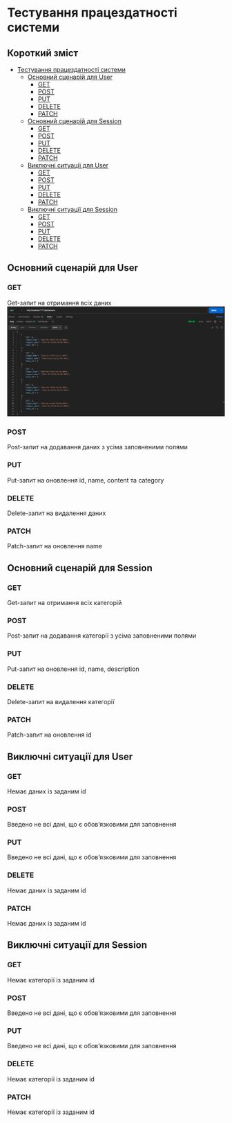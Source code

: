 # Тестування працездатності системи

## Короткий зміст

- [Тестування працездатності системи](#тестування-працездатності-системи)
  - [Основний сценарій для User](#основний-сценарій-для-user)
    - [GET](#get)
    - [POST](#post)
    - [PUT](#put)
    - [DELETE](#delete)
    - [PATCH](#patch)
  - [Основний сценарій для Session](#основний-сценарій-для-session)
    - [GET](#get)
    - [POST](#post)
    - [PUT](#put)
    - [DELETE](#delete)
    - [PATCH](#patch)
  - [Виключні ситуації для User](#виключні-ситуації-для-user)
    - [GET](#get)
    - [POST](#post)
    - [PUT](#put)
    - [DELETE](#delete)
    - [PATCH](#patch)
  - [Виключні ситуації для Session](#виключні-ситуації-для-session)
    - [GET](#get)
    - [POST](#post)
    - [PUT](#put)
    - [DELETE](#delete)
    - [PATCH](#patch)

## Основний сценарій для User
### GET
Get-запит на отримання всіх даних
![](./images/session-base/1.1.PNG)

### POST
Post-запит на додавання даних з усіма заповненими полями

### PUT
Put-запит на оновлення id, name, content та category

### DELETE
Delete-запит на видалення даних

### PATCH
Patch-запит на оновлення name

## Основний сценарій для Session
### GET
Get-запит на отримання всіх категорій

### POST
Post-запит на додавання категорії з усіма заповненими полями

### PUT
Put-запит на оновлення id, name, description

### DELETE
Delete-запит на видалення категорії

### PATCH
Patch-запит на оновлення id

## Виключні ситуації для User
### GET
Немає даних із заданим id

### POST
Введено не всі дані, що є обов’язковими для заповнення

### PUT
Введено не всі дані, що є обов’язковими для заповнення

### DELETE
Немає даних із заданим id 

### PATCH
Немає даних із заданим id

## Виключні ситуації для Session

### GET
Немає категорії із заданим id

### POST
Введено не всі дані, що є обов’язковими для заповнення

### PUT
Введено не всі дані, що є обов’язковими для заповнення

### DELETE
Немає категорії із заданим id 

### PATCH
Немає категорії із заданим id

